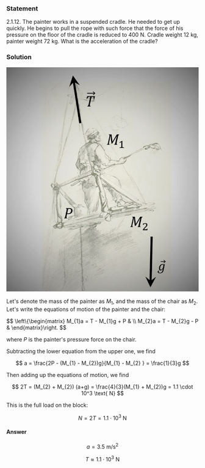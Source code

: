###  Statement

$2.1.12.$ The painter works in a suspended cradle. He needed to get up quickly. He begins to pull the rope with such force that the force of his pressure on the floor of the cradle is reduced to $400\text{ N}$. Cradle weight $12\text{ kg}$, painter weight $72\text{ kg}$. What is the acceleration of the cradle?

### Solution

![ Painter on a hanging cradle |726x846, 59%](../../img/2.1.12/sol.jpg)

Let's denote the mass of the painter as $M_1$, and the mass of the chair as $M_2$. Let's write the equations of motion of the painter and the chair:

$$
\left\\{\begin{matrix} M_{1}a = T - M_{1}g + P & \\\ M_{2}a = T - M_{2}g - P & \end{matrix}\right.
$$

where $P$ is the painter's pressure force on the chair.

Subtracting the lower equation from the upper one, we find

$$
a = \frac{2P - (M_{1} - M_{2})g}{M_{1} - M_{2} } = \frac{1}{3}g
$$

Then adding up the equations of motion, we find

$$
2T = (M_{2} + M_{2}) (a+g) = \frac{4}{3}(M_{1} + M_{2})g = 1.1 \cdot 10^3 \text{ N}
$$

This is the full load on the block:

$$
N = 2T = 1.1 \cdot 10^3 \text{ N}
$$

#### Answer

$$
a = 3.5 \text{ m/s}^2
$$

$$
T \approx 1.1 \cdot 10^3 \text{ N}
$$